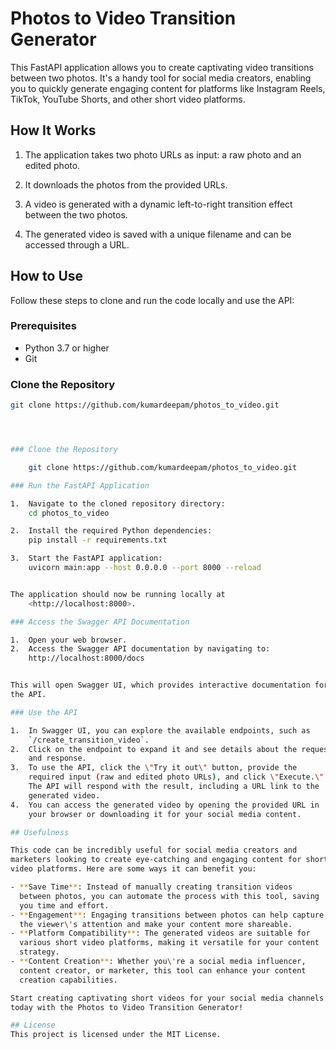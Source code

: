 # Photos to Video Transition Generator

This FastAPI application allows you to create captivating video transitions between two photos. It's a handy tool for social media creators, enabling you to quickly generate engaging content for platforms like Instagram Reels, TikTok, YouTube Shorts, and other short video platforms.

## How It Works

1. The application takes two photo URLs as input: a raw photo and an edited photo.

2. It downloads the photos from the provided URLs.

3. A video is generated with a dynamic left-to-right transition effect between the two photos.

4. The generated video is saved with a unique filename and can be accessed through a URL.

## How to Use

Follow these steps to clone and run the code locally and use the API:

### Prerequisites

- Python 3.7 or higher
- Git

### Clone the Repository

```bash
git clone https://github.com/kumardeepam/photos_to_video.git




### Clone the Repository

    git clone https://github.com/kumardeepam/photos_to_video.git

### Run the FastAPI Application

1.  Navigate to the cloned repository directory:
    cd photos_to_video

2.  Install the required Python dependencies:
    pip install -r requirements.txt

3.  Start the FastAPI application:
    uvicorn main:app --host 0.0.0.0 --port 8000 --reload


The application should now be running locally at
    <http://localhost:8000>.

### Access the Swagger API Documentation

1.  Open your web browser.
2.  Access the Swagger API documentation by navigating to:
    http://localhost:8000/docs


This will open Swagger UI, which provides interactive documentation for
the API.

### Use the API

1.  In Swagger UI, you can explore the available endpoints, such as
    `/create_transition_video`.
2.  Click on the endpoint to expand it and see details about the request
    and response.
3.  To use the API, click the \"Try it out\" button, provide the
    required input (raw and edited photo URLs), and click \"Execute.\"
    The API will respond with the result, including a URL link to the
    generated video.
4.  You can access the generated video by opening the provided URL in
    your browser or downloading it for your social media content.

## Usefulness

This code can be incredibly useful for social media creators and
marketers looking to create eye-catching and engaging content for short
video platforms. Here are some ways it can benefit you:

- **Save Time**: Instead of manually creating transition videos
  between photos, you can automate the process with this tool, saving
  you time and effort.
- **Engagement**: Engaging transitions between photos can help capture
  the viewer\'s attention and make your content more shareable.
- **Platform Compatibility**: The generated videos are suitable for
  various short video platforms, making it versatile for your content
  strategy.
- **Content Creation**: Whether you\'re a social media influencer,
  content creator, or marketer, this tool can enhance your content
  creation capabilities.

Start creating captivating short videos for your social media channels
today with the Photos to Video Transition Generator!

## License
This project is licensed under the MIT License.
```
